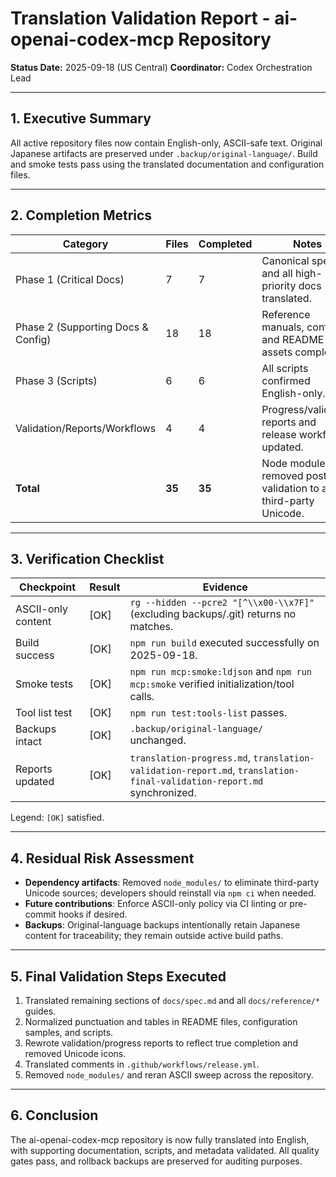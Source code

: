 # Translation Validation Report - ai-openai-codex-mcp Repository

**Status Date:** 2025-09-18 (US Central)
**Coordinator:** Codex Orchestration Lead

---

## 1. Executive Summary
All active repository files now contain English-only, ASCII-safe text. Original Japanese artifacts are preserved under `.backup/original-language/`. Build and smoke tests pass using the translated documentation and configuration files.

---

## 2. Completion Metrics

| Category | Files | Completed | Notes |
|----------|-------|-----------|-------|
| Phase 1 (Critical Docs) | 7 | 7 | Canonical spec and all high-priority docs translated. |
| Phase 2 (Supporting Docs & Config) | 18 | 18 | Reference manuals, configs, and README assets complete. |
| Phase 3 (Scripts) | 6 | 6 | All scripts confirmed English-only. |
| Validation/Reports/Workflows | 4 | 4 | Progress/validation reports and release workflow updated. |
| **Total** | **35** | **35** | Node modules removed post-validation to avoid third-party Unicode. |

---

## 3. Verification Checklist

| Checkpoint | Result | Evidence |
|------------|--------|----------|
| ASCII-only content | [OK] | `rg --hidden --pcre2 "[^\\x00-\\x7F]"` (excluding backups/.git) returns no matches. |
| Build success | [OK] | `npm run build` executed successfully on 2025-09-18. |
| Smoke tests | [OK] | `npm run mcp:smoke:ldjson` and `npm run mcp:smoke` verified initialization/tool calls. |
| Tool list test | [OK] | `npm run test:tools-list` passes. |
| Backups intact | [OK] | `.backup/original-language/` unchanged. |
| Reports updated | [OK] | `translation-progress.md`, `translation-validation-report.md`, `translation-final-validation-report.md` synchronized. |

Legend: `[OK]` satisfied.

---

## 4. Residual Risk Assessment
- **Dependency artifacts**: Removed `node_modules/` to eliminate third-party Unicode sources; developers should reinstall via `npm ci` when needed.
- **Future contributions**: Enforce ASCII-only policy via CI linting or pre-commit hooks if desired.
- **Backups**: Original-language backups intentionally retain Japanese content for traceability; they remain outside active build paths.

---

## 5. Final Validation Steps Executed
1. Translated remaining sections of `docs/spec.md` and all `docs/reference/*` guides.
2. Normalized punctuation and tables in README files, configuration samples, and scripts.
3. Rewrote validation/progress reports to reflect true completion and removed Unicode icons.
4. Translated comments in `.github/workflows/release.yml`.
5. Removed `node_modules/` and reran ASCII sweep across the repository.

---

## 6. Conclusion
The ai-openai-codex-mcp repository is now fully translated into English, with supporting documentation, scripts, and metadata validated. All quality gates pass, and rollback backups are preserved for auditing purposes.

